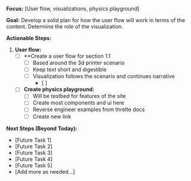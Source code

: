 **Focus:** [User flow, visualizations, physics playground]

**Goal:** Develop a solid plan for how the user flow will work in terms of the content. Determine the role of the visualization.

**Actionable Steps:**

1.  **User flow:**
    * [ ] **Create a user flow for section 1.1
	    * [ ] Based around the 3d printer scenario
	    * [ ] Keep text short and digestible
	    * [ ] Visualization follows the scenario and continues narrative
		    * [ ] 
	* [ ] **Create physics playground:**
		* [ ] Will be testbed for features of the site
		* [ ] Create most components and ui here
		* [ ] Reverse engineer examples from threlte docs
		* [ ] Create new link

**Next Steps (Beyond Today):**

*   [Future Task 1]
*   [Future Task 2]
*   [Future Task 3]
*   [Future Task 4]
*   [Future Task 5]
*   [Add more as needed...]